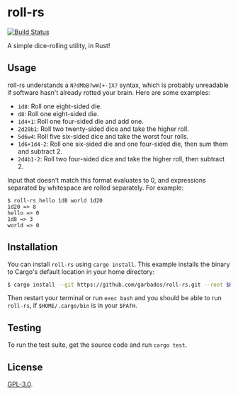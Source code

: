 # roll-rs

[![Build Status](https://travis-ci.org/garbados/roll-rs.svg?branch=master)](https://travis-ci.org/garbados/roll-rs)

A simple dice-rolling utility, in Rust!

## Usage

roll-rs understands a `N?dMbB?wW[+-]X?` syntax, which is probably unreadable
if software hasn't already rotted your brain. Here are some examples:

- `1d8`: Roll one eight-sided die.
- `d8`: Roll one eight-sided die.
- `1d4+1`: Roll one four-sided die and add one.
- `2d20b1`: Roll two twenty-sided dice and take the higher roll.
- `5d6w4`: Roll five six-sided dice and take the worst four rolls.
- `1d6+1d4-2`: Roll one six-sided die and one four-sided die, then sum them and
  subtract 2.
- `2d4b1-2`: Roll two four-sided dice and take the higher roll, then subtract 2.

Input that doesn't match this format evaluates to 0, and expressions separated
by whitespace are rolled separately. For example:

```
$ roll-rs hello 1d8 world 1d20
1d20 => 8
hello => 0
1d8 => 3
world => 0
```

## Installation

You can install `roll-rs` using `cargo install`. This example installs the
binary to Cargo's default location in your home directory:

```bash
$ cargo install --git https://github.com/garbados/roll-rs.git --root $HOME/.cargo
```

Then restart your terminal or run `exec bash` and you should be able to run
`roll-rs`, if `$HOME/.cargo/bin` is in your `$PATH`.

## Testing

To run the test suite, get the source code and run `cargo test`.

## License

[GPL-3.0](https://opensource.org/licenses/GPL-3.0).
